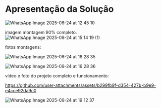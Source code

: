 # Apresentação da Solução
![WhatsApp Image 2025-06-24 at 12 45 10](https://github.com/user-attachments/assets/9ffeb958-36e4-48f5-8948-b23d451bb35f)

imagem montagem 90% completo.
![WhatsApp Image 2025-06-24 at 15 14 19 (1)](https://github.com/user-attachments/assets/b5176e30-42ef-4b69-aadd-98a563ff03f2)


fotos montagens:

![WhatsApp Image 2025-06-24 at 16 28 35](https://github.com/user-attachments/assets/8be30bc0-eb03-47ec-85f6-298970c18109)


![WhatsApp Image 2025-06-24 at 16 28 36](https://github.com/user-attachments/assets/c546be8e-9fdf-4af6-9480-61442c7437e8)

vídeo e foto do projeto completo e funcionamento:




https://github.com/user-attachments/assets/b299fb9f-d354-427b-b9e9-e4cce92da9c0



![WhatsApp Image 2025-06-24 at 19 12 37](https://github.com/user-attachments/assets/03775b38-eefe-462a-b89f-efe9b64a7f69)
